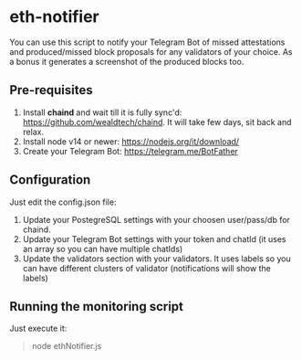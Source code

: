 # eth-notifier
You can use this script to notify your Telegram Bot of missed attestations and produced/missed block proposals for any validators of your choice. 
As a bonus it generates a screenshot of the produced blocks too.

## Pre-requisites

1. Install **chaind** and wait till it is fully sync'd: https://github.com/wealdtech/chaind. It will take few days, sit back and relax.
2. Install node v14 or newer: https://nodejs.org/it/download/
3. Create your Telegram Bot: https://telegram.me/BotFather

## Configuration

Just edit the config.json file:

1. Update your PostegreSQL settings with your choosen user/pass/db for chaind.
2. Update your Telegram Bot settings with your token and chatId (it uses an array so you can have multiple chatIds)
3. Update the validators section with your validators. It uses labels so you can have different clusters of validator (notifications will show the labels)

## Running the monitoring script

Just execute it:

> node ethNotifier.js
